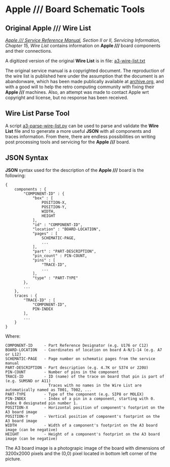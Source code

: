 # Apple /// Board Schematic Tools

## Original Apple /// Wire List

*[Apple /// Service Reference Manual](ftp://ftp.apple.asimov.net/pub/apple_II/documentation/apple3/service_reference_manual/Apple%20III%20Service%20Reference%20Manual-OCR-1982.pdf), Section II or II, Servicing Information, Chapter 15, Wire List* contains information on **Apple ///** board components and their connections.

A digitized version of the original **Wire List** is in file:
[a3-wire-list.txt](./a3-wire-list.txt)

The original service manual is a copyrighted document. The reproduction of the wire list is published here under the assumption that the document is an abandonware, which has been made publically available at [archive.org](https://archive.org/details/Apple_III_Service_Reference_Manual-OCR-1982), and with a good will to help the retro computing community with fixing their **Apple ///** machines. Also, an attempt was made to contact Apple wrt copyright and license, but no response has been received.

## Wire List Parse Tool

A script [a3-parse-wire-list.py](./a3-parse-wire-list.py) can be used to parse and validate the **Wire List** file and to generate a more useful **JSON** with all components and traces information. From there, there are endless possibilities on writing post processing tools and servicing for the **Apple ///** board.

## JSON Syntax

**JSON** syntax used for the description of the **Apple ///** board is the following:

```
{
    components : {
        "COMPONENT-ID" : {
            "box" : [
                POSITION-X,
                POSITION-Y,
                WIDTH,
                HEIGHT
            ],
            "id" : "COMPONENT-ID",
            "location" : "BOARD-LOCATION",
            "pages" : [
                SCHEMATIC-PAGE,
                ...
            ],
            "part" : "PART-DESCRIPTION",
            "pin_count" : PIN-COUNT,
            "pins" : [
                "TRACE-ID",
                ...
            ],
            "type" : "PART-TYPE"
        },
        ...
    },
    traces : {
        "TRACE-ID" : [
            "COMPONENT-ID",
            PIN-INDEX
        ],
        ...
    }    
}
```

Where:

```
COMPONENT-ID     - Part Reference Designator (e.g. U176 or C12)
BOARD-LOCATION   - Coordinates of location on board A-N/1-14 (e.g. A7 or L12)
SCHEMATIC-PAGE   - Page number on schematic pages from the service manual
PART-DESCRIPTION - Part description (e.g. 4.7K or S374 or 220U)
PIN-COUNT        - Number of pins in the component
TRACE-ID         - ID (name) of the trace on board that pin is part of (e.g. SUMSND or A11)
                   Traces with no names in the Wire List are automatically named as T001, T002, ...
PART-TYPE        - Type of the component (e.g. SIP8 or MOLEX)
PIN-INDEX        - Index of a pin in a component, starting with 0. Index 0 designated pin number 1.
POSITION-X       - Horizontal position of component's footprint on the A3 board image
POSITION-Y       - Vertical position of component's footprint on the A3 board image
WIDTH            - Width of a component's footprint on the A3 board image (can be negative)
HEIGHT           - Height of a component's footprint on the A3 board image (can be negative)
```

The A3 board image is a photograpic image of the board with dimensions of 3200x2000 pixels and the (0,0) pixel located in bottom left corner of the picture.